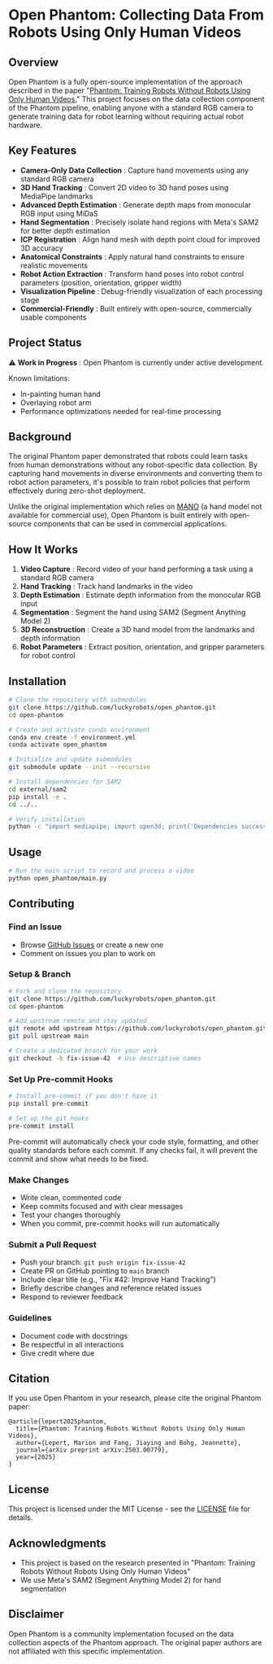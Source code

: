 # Open Phantom: Collecting Data From Robots Using Only Human Videos

## Overview

Open Phantom is a fully open-source implementation of the approach described in the paper "[Phantom: Training Robots Without Robots Using Only Human Videos.](https://phantom-human-videos.github.io/)" This project focuses on the data collection component of the Phantom pipeline, enabling anyone with a standard RGB camera to generate training data for robot learning without requiring actual robot hardware.

## Key Features

* **Camera-Only Data Collection** : Capture hand movements using any standard RGB camera
* **3D Hand Tracking** : Convert 2D video to 3D hand poses using MediaPipe landmarks
* **Advanced Depth Estimation** : Generate depth maps from monocular RGB input using MiDaS
* **Hand Segmentation** : Precisely isolate hand regions with Meta's SAM2 for better depth estimation
* **ICP Registration** : Align hand mesh with depth point cloud for improved 3D accuracy
* **Anatomical Constraints** : Apply natural hand constraints to ensure realistic movements
* **Robot Action Extraction** : Transform hand poses into robot control parameters (position, orientation, gripper width)
* **Visualization Pipeline** : Debug-friendly visualization of each processing stage
* **Commercial-Friendly** : Built entirely with open-source, commercially usable components

## Project Status

⚠️  **Work in Progress** : Open Phantom is currently under active development.

Known limitations:

* In-painting human hand
* Overlaying robot arm
* Performance optimizations needed for real-time processing

## Background

The original Phantom paper demonstrated that robots could learn tasks from human demonstrations without any robot-specific data collection. By capturing hand movements in diverse environments and converting them to robot action parameters, it's possible to train robot policies that perform effectively during zero-shot deployment.

Unlike the original implementation which relies on [MANO](https://mano.is.tue.mpg.de/index.html) (a hand model not available for commercial use), Open Phantom is built entirely with open-source components that can be used in commercial applications.

## How It Works

1. **Video Capture** : Record video of your hand performing a task using a standard RGB camera
2. **Hand Tracking** : Track hand landmarks in the video
3. **Depth Estimation** : Estimate depth information from the monocular RGB input
4. **Segmentation** : Segment the hand using SAM2 (Segment Anything Model 2)
5. **3D Reconstruction** : Create a 3D hand model from the landmarks and depth information
6. **Robot Parameters** : Extract position, orientation, and gripper parameters for robot control

## Installation

```bash
# Clone the repository with submodules
git clone https://github.com/luckyrobots/open_phantom.git
cd open-phantom

# Create and activate conda environment
conda env create -f environment.yml
conda activate open_phantom

# Initialize and update submodules
git submodule update --init --recursive

# Install dependencies for SAM2
cd external/sam2
pip install -e .
cd ../..

# Verify installation
python -c "import mediapipe; import open3d; print('Dependencies successfully installed!')"
```

## Usage

```bash
# Run the main script to record and process a video
python open_phantom/main.py
```

## Contributing

### Find an Issue

* Browse [GitHub Issues](https://github.com/luckyrobots/open_phantom/issues) or create a new one
* Comment on issues you plan to work on

### Setup & Branch

```bash
# Fork and clone the repository
git clone https://github.com/luckyrobots/open_phantom.git
cd open-phantom

# Add upstream remote and stay updated
git remote add upstream https://github.com/luckyrobots/open_phantom.git
git pull upstream main

# Create a dedicated branch for your work
git checkout -b fix-issue-42  # Use descriptive names
```

### Set Up Pre-commit Hooks

```bash
# Install pre-commit if you don't have it
pip install pre-commit

# Set up the git hooks
pre-commit install
```

Pre-commit will automatically check your code style, formatting, and other quality standards before each commit. If any checks fail, it will prevent the commit and show what needs to be fixed.

### Make Changes

* Write clean, commented code
* Keep commits focused and with clear messages
* Test your changes thoroughly
* When you commit, pre-commit hooks will run automatically

### Submit a Pull Request

* Push your branch: `git push origin fix-issue-42`
* Create PR on GitHub pointing to `main` branch
* Include clear title (e.g., "Fix #42: Improve Hand Tracking")
* Briefly describe changes and reference related issues
* Respond to reviewer feedback

### Guidelines

* Document code with docstrings
* Be respectful in all interactions
* Give credit where due

## Citation

If you use Open Phantom in your research, please cite the original Phantom paper:

```
@article{lepert2025phantom,
  title={Phantom: Training Robots Without Robots Using Only Human Videos},
  author={Lepert, Marion and Fang, Jiaying and Bohg, Jeannette},
  journal={arXiv preprint arXiv:2503.00779},
  year={2025}
}
```

## License

This project is licensed under the MIT License - see the [LICENSE](LICENSE) file for details.

## Acknowledgments

* This project is based on the research presented in "Phantom: Training Robots Without Robots Using Only Human Videos"
* We use Meta's SAM2 (Segment Anything Model 2) for hand segmentation

## Disclaimer

Open Phantom is a community implementation focused on the data collection aspects of the Phantom approach. The original paper authors are not affiliated with this specific implementation.
